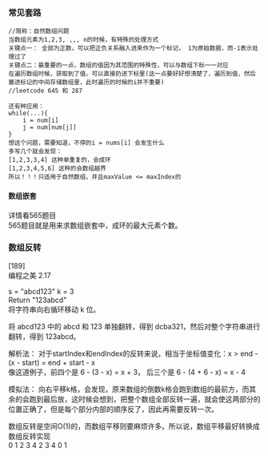 ### 常见套路    
```
//简称：自然数组问题
当数组元素为1,2,3, ,,, n的时候，有特殊的处理方式
关键点一： 全部为正数，可以把正负关系融入进来作为一个标记， 1为原始数据，而-1表示处理过了
关键点二：最重要的一点，数组的值因为其范围的特殊性，可以与数组下标一一对应
在遍历数组时候，获取到了值，可以直接扔进下标里(这一点要好好想清楚了，遍历到值，然后塞进标记的中间存储数组里，此时遍历的时候的i并不重要)
//leetcode 645 和 287

还有种应用：
while(...){
    i = num[i]
    j = num[num[j]]
}
想这个问题，需要知道，不停的i = nums[i] 会发生什么
多写几个就会发现：
[1,2,3,3,4] 这种单重复的，会成环
[1,2,3,4,5,6] 这种的会数组越界
所以！！！只适用于自然数组，并且maxValue <= maxIndex的
```
#### 数组嵌套
详情看565题目  
565题目就是用来求数组嵌套中，成环的最大元素个数。  

### 数组反转  
[189]  
编程之美 2.17  
  
s = "abcd123" k = 3  
Return "123abcd"   
将字符串向右循环移动 k 位。   

将 abcd123 中的 abcd 和 123 单独翻转，得到 dcba321，然后对整个字符串进行翻转，得到 123abcd。   

解析法： 对于startIndex和endIndex的反转来说，相当于坐标值变化：x >  end - (x - start) = end + start - x   
像这道例子，前四个是 6 - (3  - x) = x + 3， 后三个是 6 - (4 + 6 - x) = x - 4    

模拟法： 向右平移k格，会发现，原来数组的倒数k格会跑到数组的最前方，而其余的会跑到最后放，这时候会想到，把整个数组全部反转一遍，就会使这两部分的位置正确了，但是每个部分内部的顺序反了，因此再需要反转一次。  

数组反转是空间O(1)的，而数组平移则要麻烦许多。所以说，数组平移最好转换成数组反转实现  
0 1 2 3 4
2 3 4 0 1